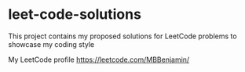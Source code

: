 # leet-code-solutions
This project contains my proposed solutions for LeetCode problems to showcase my coding style

My LeetCode profile
https://leetcode.com/MBBenjamin/
